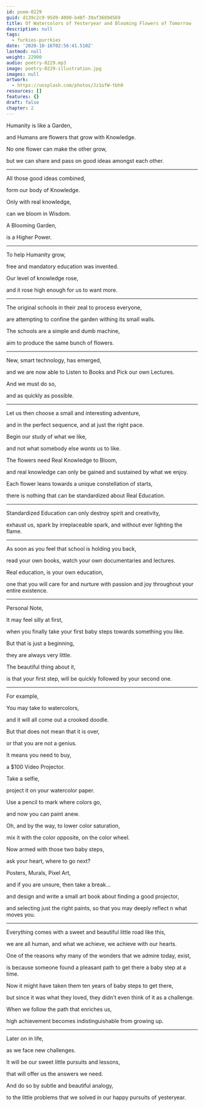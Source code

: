 ```yaml
---
id: poem-0229
guid: d139c2c9-95d9-4080-b48f-39af3689d569
title: Of Watercolors of Yesteryear and Blooming Flowers of Tomorrow
description: null
tags:
  - furkies-purrkies
date: '2020-10-16T02:56:41.510Z'
lastmod: null
weight: 22900
audio: poetry-0229.mp3
image: poetry-0229-illustration.jpg
images: null
artwork:
  - https://unsplash.com/photos/Jz1ofW-tbh0
resources: []
features: {}
draft: false
chapter: 2
---
```


Humanity is like a Garden,

and Humans are flowers that grow with Knowledge.

No one flower can make the other grow,

but we can share and pass on good ideas amongst each other.

---

All those good ideas combined,

form our body of Knowledge.

Only with real knowledge,

can we bloom in Wisdom.

A Blooming Garden,

is a Higher Power.

---

To help Humanity grow,

free and mandatory education was invented.

Our level of knowledge rose,

and it rose high enough for us to want more.

---

The original schools in their zeal to process everyone,

are attempting to confine the garden withing its small walls.

The schools are a simple and dumb machine,

aim to produce the same bunch of flowers.

---

New, smart technology, has emerged,

and we are now able to Listen to Books and Pick our own Lectures.

And we must do so,

and as quickly as possible.

---

Let us then choose a small and interesting adventure,

and in the perfect sequence, and at just the right pace.

Begin our study of what we like,

and not what somebody else *wants* us to like.

The flowers need Real Knowledge to Bloom,

and real knowledge can only be gained and sustained by what we enjoy.

Each flower leans towards a unique constellation of starts,

there is nothing that can be standardized about Real Education.

---

Standardized Education can only destroy spirit and creativity,

exhaust us, spark by irreplaceable spark, and without ever lighting the flame.

---

As soon as you feel that school is holding you back,

read your own books, watch your own documentaries and lectures.

Real education, is your own education,

one that you will care for and nurture with passion and joy throughout your entire existence.

---

Personal Note,

It may feel silly at first,

when you finally take your first baby steps towards something you like.

But that is just a beginning,

they are always very little.

The beautiful thing about it,

is that your first step, will be quickly followed by your second one.

---

For example,

You may take to watercolors,

and it will all come out a crooked doodle.

But that does not mean that it is over,

or that you are not a genius.

It means you need to buy,

a $100 Video Projector.

Take a selfie,

project it on your watercolor paper.

Use a pencil to mark where colors go,

and now you can paint anew.

Oh, and by the way, to lower color saturation,

mix it with the color opposite, on the color wheel.

Now armed with those two baby steps,

ask your heart, where to go next?

Posters, Murals, Pixel Art,

and if you are unsure, then take a break...

and design and write a small art book about finding a good projector,

and selecting just the right paints, so that you may deeply reflect n what moves you.

---

Everything comes with a sweet and beautiful little road like this,

we are all human, and what we achieve, we achieve with our hearts.

One of the reasons why many of the wonders that we admire today, exist,

is because someone found a pleasant path to get there a baby step at a time.

Now it might have taken them ten years of baby steps to get there,

but since it was what they loved, they didn't even think of it as a challenge.

When we follow the path that enriches us,

high achievement becomes indistinguishable from growing up.

---

Later on in life,

as we face new challenges.

It will be our sweet little pursuits and lessons,

that will offer us the answers we need.

And do so by subtle and beautiful analogy,

to the little problems that we solved in our happy pursuits of yesteryear.
